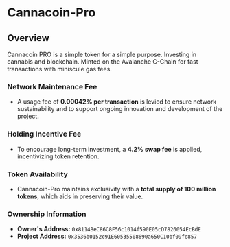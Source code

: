 # Cannacoin-Pro

## Overview
Cannacoin PRO is a simple token for a simple purpose. Investing in cannabis and blockchain. Minted on the Avalanche C-Chain for fast transactions with miniscule gas fees.

### Network Maintenance Fee
- A usage fee of **0.00042% per transaction** is levied to ensure network sustainability and to support ongoing innovation and development of the project.

### Holding Incentive Fee
- To encourage long-term investment, a **4.2% swap fee** is applied, incentivizing token retention.

### Token Availability
- Cannacoin-Pro maintains exclusivity with a **total supply of 100 million tokens**, which aids in preserving their value.

### Ownership Information
- **Owner's Address:** `0x8114BeC86C8F56c1014f590E05cD7826054EcBdE`
- **Project Address:** `0x3536b0152c91E60535508690a650C10bf09fe857`
